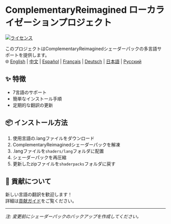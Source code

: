 # ComplementaryReimagined ローカライゼーションプロジェクト

[![ライセンス](https://img.shields.io/badge/License-MIT-blue.svg)](../../LICENSE)

このプロジェクトはComplementaryReimaginedシェーダーパックの多言語サポートを提供します。  
🌐 [English](../../README.md) | [中文](README.zh.md) | [Español](README.es.md) | [Français](README.fr.md) | [Deutsch](README.de.md) | [日本語](#) | [Русский](README.ru.md)

## ✨ 特徴
- 7言語のサポート
- 簡単なインストール手順
- 定期的な翻訳の更新

## 📦 インストール方法
1. 使用言語の.langファイルをダウンロード
2. ComplementaryReimaginedシェーダーパックを解凍
3. .langファイルを`shaders/lang`フォルダに配置
4. シェーダーパックを再圧縮
5. 更新したzipファイルを`shaderpacks`フォルダに戻す

## 🤝 貢献について
新しい言語の翻訳を歓迎します！  
詳細は[貢献ガイド](CONTRIBUTING.ja.md)をご覧ください。

---

*注: 変更前にシェーダーパックのバックアップを作成してください。*
